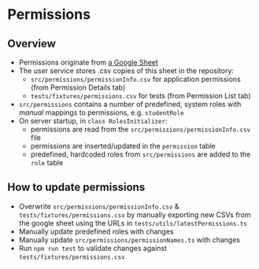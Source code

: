 # Permissions 

## Overview

- Permissions originate from [a Google Sheet](https://docs.google.com/spreadsheets/d/1C1g-Q3UUsBBnDTXIFq75FSNdRN9Mr1qbJzyTYlpTePU)
- The user service stores .csv copies of this sheet in the repository:
    - `src/permissions/permissionInfo.csv` for application permissions (from Permission Details tab)
    - `tests/fixtures/permissions.csv` for tests (from Permission List tab)
- `src/permissions` contains a number of predefined, system roles with _manual_ mappings to permissions, e.g. `studentRole`
- On server startup, in `class RolesInitializer`:
    - permissions are read from the `src/permissions/permissionInfo.csv` file
    - permissions are inserted/updated in the `permission` table
    - predefined, hardcoded roles from `src/permissions` are added to the `role` table


## How to update permissions

- Overwrite `src/permissions/permissionInfo.csv` & `tests/fixtures/permissions.csv` by manually exporting new CSVs from the google sheet using the URLs in `tests/utils/latestPermissions.ts`
- Manually update predefined roles with changes
- Manually update `src/permissions/permissionNames.ts` with changes
- Run `npm run test` to validate changes against `tests/fixtures/permissions.csv`
